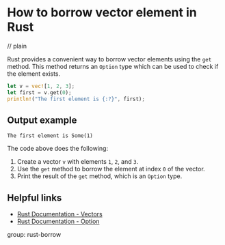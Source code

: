# How to borrow vector element in Rust
// plain

Rust provides a convenient way to borrow vector elements using the `get` method. This method returns an `Option` type which can be used to check if the element exists.

```rust
let v = vec![1, 2, 3];
let first = v.get(0);
println!("The first element is {:?}", first);
```

## Output example

```
The first element is Some(1)
```

The code above does the following:

1. Create a vector `v` with elements `1`, `2`, and `3`.
2. Use the `get` method to borrow the element at index `0` of the vector.
3. Print the result of the `get` method, which is an `Option` type.

## Helpful links

- [Rust Documentation - Vectors](https://doc.rust-lang.org/std/vec/struct.Vec.html)
- [Rust Documentation - Option](https://doc.rust-lang.org/std/option/enum.Option.html)

group: rust-borrow